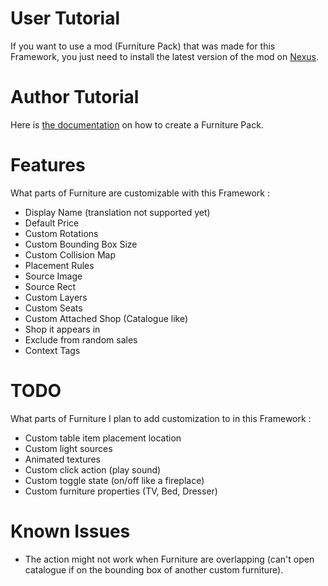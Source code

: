 # User Tutorial

If you want to use a mod (Furniture Pack) that was made for this Framework, you just need to install the latest version of the mod on [Nexus](https://www.nexusmods.com/stardewvalley/mods/23458?tab=files).

# Author Tutorial

Here is [the documentation](https://github.com/Leroymilo/FurnitureFramework/blob/main/doc/Author.md) on how to create a Furniture Pack.

# Features

What parts of Furniture are customizable with this Framework :
- Display Name (translation not supported yet)
- Default Price
- Custom Rotations
- Custom Bounding Box Size
- Custom Collision Map
- Placement Rules
- Source Image
- Source Rect
- Custom Layers
- Custom Seats
- Custom Attached Shop (Catalogue like)
- Shop it appears in
- Exclude from random sales
- Context Tags

# TODO

What parts of Furniture I plan to add customization to in this Framework :
- Custom table item placement location
- Custom light sources
- Animated textures
- Custom click action (play sound)
- Custom toggle state (on/off like a fireplace)
- Custom furniture properties (TV, Bed, Dresser)

# Known Issues

- The action might not work when Furniture are overlapping (can't open catalogue if on the bounding box of another custom furniture).